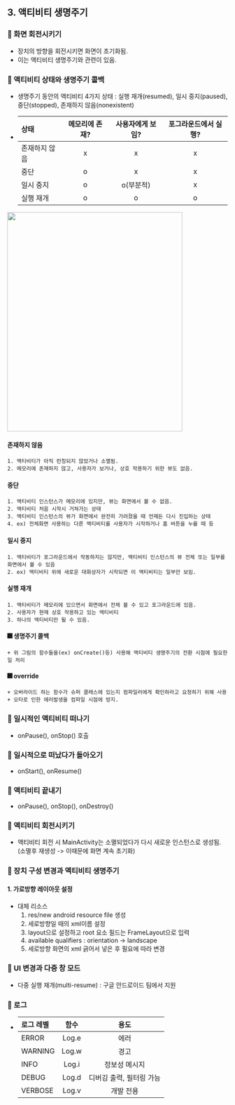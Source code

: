 ## 3. 액티비티 생명주기

### 📌 화면 회전시키기
  + 장치의 방향을 회전시키면 화면이 초기화됨.
  + 이는 액티비티 생명주기와 관련이 있음.

### 📌 액티비티 상태와 생명주기 콜백
  + 생명주기 동안의 액티비티 4가지 상태 : 실행 재개(resumed), 일시 중지(paused), 중단(stopped), 존재하지 않음(nonexistent)
  + | 상태 | 메모리에 존재? | 사용자에게 보임? | 포그라운드에서 실행? |
    | :--- | :---: | :---: | :---:|
    |존재하지 않음|x|x|x|
    |중단|o|x|x|
    |일시 중지|o|o(부분적)|x|
    |실행 재개|o|o|o|

<img src="https://developer.android.com/guide/components/images/activity_lifecycle.png?hl=ko"  width="400" height="500">

  #### 존재하지 않음
    1. 액티비티가 아직 런칭되지 않았거나 소멸됨.
    2. 메모리에 존재하지 않고, 사용자가 보거나, 상호 작용하기 위한 뷰도 없음.
  #### 중단
    1. 액티비티 인스턴스가 메모리에 있지만, 뷰는 화면에서 볼 수 없음.
    2. 액티비티 처음 시작시 거쳐가는 상태
    3. 액티비티 인스턴스의 뷰가 화면에서 완전히 가려졌을 때 언제든 다시 진입하는 상태
    4. ex) 전체화면 사용하는 다른 액티비티를 사용자가 시작하거나 홈 버튼을 누를 때 등
  #### 일시 중지
    1. 액티비티가 포그라운드에서 작동하지는 않지만, 액티비티 인스턴스의 뷰 전체 또는 일부를 화면에서 볼 수 있음
    2. ex) 액티비티 위에 새로운 대화상자가 시작되면 이 액티비티는 일부만 보임.
  #### 실행 재개
    1. 액티비티가 메모리에 있으면서 화면에서 전체 볼 수 있고 포그라운드에 있음.
    2. 사용자가 현재 상호 작용하고 있는 액티비티
    3. 하나의 액티비티만 될 수 있음.
  
  #### 🎆 생명주기 콜백
    + 위 그림의 함수들을(ex) onCreate()등) 사용해 액티비티 생명주기의 전환 시점에 필요한 일 처리
  
  #### 🎆 override
    + 오버라이드 하는 함수가 슈퍼 클래스에 있는지 컴파일러에게 확인하라고 요청하기 위해 사용
    + 오타로 인한 에러발생을 컴파일 시점에 방지.
  
### 📌 일시적인 액티비티 떠나기
  + onPause(), onStop() 호출
### 📌 일시적으로 떠났다가 돌아오기
  + onStart(), onResume()
### 📌 액티비티 끝내기
  + onPause(), onStop(), onDestroy()
### 📌 액티비티 회전시키기
  + 액티비티 회전 시 MainActivity는 소멸되었다가 다시 새로운 인스턴스로 생성됨.(소멸후 재생성 -> 이때문에 화면 계속 초기화)


### 📌 장치 구성 변경과 액티비티 생명주기
#### 1. 가로방향 레이아웃 설정
  + 대체 리소스
    1. res/new android resource file 생성
    2. 세로방향일 때의 xml이름 설정
    3. layout으로 설정하고 root 요소 필드는 FrameLayout으로 입력
    4. available qualifiers : orientation -> landscape
    5. 세로방향 화면의 xml 긁어서 넣은 후 필요에 따라 변경

### 📌 UI 변경과 다중 창 모드
  + 다중 실행 재개(multi-resume) : 구글 안드로이드 팀에서 지원

### 📌 로그
  + | 로그 레벨 | 함수 | 용도 |
    | :--- | :---: | :---: |
    |ERROR|Log.e|에러|
    |WARNING|Log.w|경고|
    |INFO|Log.i|정보성 메시지|
    |DEBUG|Log.d|디버깅 출력, 필터링 가능|
    |VERBOSE|Log.v|개발 전용|
    

